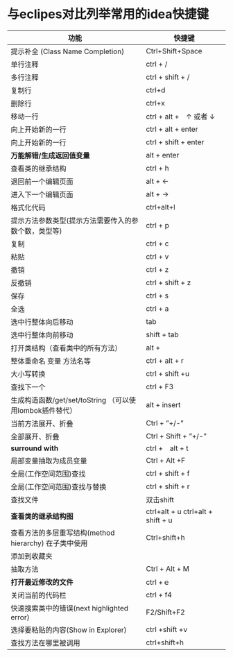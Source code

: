 # 与eclipes对比列举常用的idea快捷键

| 功能                                                     | 快捷键                               |
| -------------------------------------------------------- | ------------------------------------ |
| 提示补全 (Class Name Completion)                         | Ctrl+Shift+Space                     |
| 单行注释                                                 | ctrl + /                             |
| 多行注释                                                 | ctrl + shift + /                     |
| 复制行                                                   | ctrl+d                               |
| 删除行                                                   | ctrl+x                               |
| 移动一行                                                 | ctrl + alt +　↑ 或者 ↓               |
| 向上开始新的一行                                         | ctrl + alt  + enter                  |
| 向上开始新的一行                                         | ctrl + shift + enter                 |
| **万能解错/生成返回值变量**                              | alt + enter                          |
| 查看类的继承结构                                         | ctrl + h                             |
| 退回前一个编辑页面                                       | alt + ←                              |
| 进入下一个编辑页面                                       | alt + →                              |
| 格式化代码                                               | ctrl+alt+l                           |
| 提示方法参数类型(提示方法需要传入的参数个数，类型等)     | ctrl + p                             |
| 复制                                                     | ctrl + c                             |
| 粘贴                                                     | ctrl + v                             |
| 撤销                                                     | ctrl + z                             |
| 反撤销                                                   | ctrl + shift + z                     |
| 保存                                                     | ctrl + s                             |
| 全选                                                     | ctrl + a                             |
| 选中行整体向后移动                                       | tab                                  |
| 选中行整体向前移动                                       | shift + tab                          |
| 打开类结构（查看类中的所有方法）                         | alt +                                |
| 整体重命名 变量 方法名等                                 | ctrl + alt + r                       |
| 大小写转换                                               | ctrl + shift +u                      |
| 查找下一个                                               | ctrl + F3                            |
| 生成构造函数/get/set/toString （可以使用lombok插件替代） | alt + insert                         |
| 当前方法展开、折叠                                       | Ctrl +  ”+/-”                        |
| 全部展开、折叠                                           | Ctrl + Shift + ”+/-”                 |
| **surround with**                                        | ctrl +　alt + t                      |
| 局部变量抽取为成员变量                                   | Ctrl + Alt +F                        |
| 全局(工作空间范围)查找                                   | ctrl + shift + f                     |
| 全局(工作空间范围)查找与替换                             | ctrl + shift + r                     |
| 查找文件                                                 | 双击shift                            |
| **查看类的继承结构图**                                   | ctrl+alt + u    ctrl+alt + shift + u |
| 查看方法的多层重写结构(method hierarchy)  在子类中使用   | Ctrl+shift+h                         |
| 添加到收藏夹                                             |                                      |
| 抽取方法                                                 | Ctrl + Alt + M                       |
| **打开最近修改的文件**                                   | ctrl +ｅ                             |
| 关闭当前的代码栏                                         | ctrl + f4                            |
| 快速搜索类中的错误(next highlighted error)               | F2/Shift+F2                          |
| 选择要粘贴的内容(Show in Explorer)                       | ctrl +shift +v                       |
| 查找方法在哪里被调用                                     | ctrl+shift+h                         |




